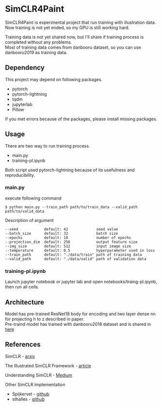 # SimCLR4Paint
SimCLR4Paint is experimental project that run training with illustration data.  
Now training is not yet ended, so my GPU is still working hard.

Training data is not yet shared now, but I'll share if training process is completed without any problems.  
Most of training data comes from danbooru dataset, so you can use danbooru2019 as training data.

## Dependency
This project may depend on following packages.

- pytorch
- pytorch-lightning
- tqdm
- jupyterlab
- Pillow

If you met errors because of the packages, please install missing packages.

## Usage
There are two way to run training process.

- main.py
- training-pl.ipynb

Both script used pytorch-lightning because of its usefulness and reproducibility.

### main.py
execute following command

```
$ python main.py --train_path path/to/train_data --valid_path path/to/valid_data 
```

Description of argument

```
--seed            default: 42             seed value
--batch_size      default: 32             batch size 
--epochs          default: 10             number of epochs
--projection_dim  default: 256            output feature size
--img_size        default: 512            input image size
--temperature     default: 0.5            hyperparameter used in loss
--train_path      default: "./data/train" path of training data
--valid_path      default: "./data/valid" path of validation data
```

### training-pl.ipynb
Launch jupyter notebook or jupyter lab and open notebooks/traing-pl.ipynb, then run all cells.

## Architecture
Model has pre-trained ResNet18 body for encoding and two layer dense nn for projecting h to z described in paper.  
Pre-traind model has trained with danbooru2018 dataset and is shared in [here](https://github.com/RF5/danbooru-pretrained/)

## References
SimCLR - [arxiv](https://arxiv.org/abs/2002.05709)

The Illustrated SimCLR Framework - [article](https://amitness.com/2020/03/illustrated-simclr/)

Understanding SimCLR - [Medium](https://medium.com/analytics-vidhya/understanding-simclr-a-simple-framework-for-contrastive-learning-of-visual-representations-d544a9003f3c)

Other SimCLR implementation
- Spijkervet - [github](https://github.com/Spijkervet/SimCLR)
- sthalles - [github](https://github.com/sthalles/SimCLR)
